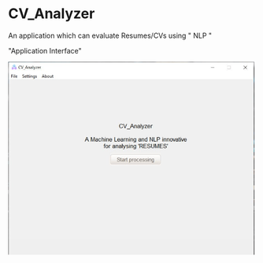 # CV_Analyzer
   An application which can evaluate Resumes/CVs using " NLP "
   
"Application Interface"

<img src="images/Capture.png" width="500">
   

     
